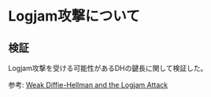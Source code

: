 # Logjam攻撃について

## 検証

Logjam攻撃を受ける可能性があるDHの鍵長に関して検証した。

参考: [Weak Diffie-Hellman and the Logjam Attack](https://weakdh.org/)


